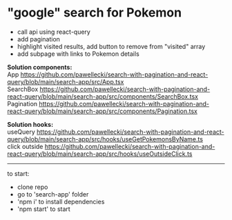 # "google" search for Pokemon

- call api using react-query
- add pagination
- highlight visited results, add button to remove from "visited" array
- add subpage with links to Pokemon details

**Solution components:**<br />
App https://github.com/pawellecki/search-with-pagination-and-react-query/blob/main/search-app/src/App.tsx<br />
SearchBox https://github.com/pawellecki/search-with-pagination-and-react-query/blob/main/search-app/src/components/SearchBox.tsx<br />
Pagination https://github.com/pawellecki/search-with-pagination-and-react-query/blob/main/search-app/src/components/Pagination.tsx

**Solution hooks:**<br />
useQuery https://github.com/pawellecki/search-with-pagination-and-react-query/blob/main/search-app/src/hooks/useGetPokemonsByName.ts<br />
click outside https://github.com/pawellecki/search-with-pagination-and-react-query/blob/main/search-app/src/hooks/useOutsideClick.ts
_________________________________________________________________________________________________
to start:
- clone repo
- go to 'search-app' folder
- 'npm i' to install dependencies
- 'npm start' to start
